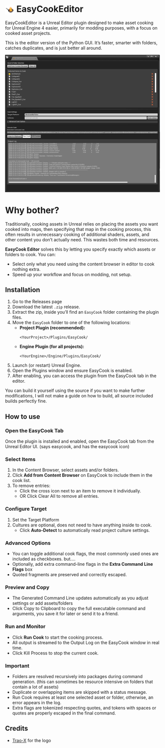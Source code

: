 # <img src="Resources/icon128.png" alt="Logo" width="30" style="vertical-align: middle;"> EasyCookEditor
EasyCookEditor is a Unreal Editor plugin designed to make asset cooking for Unreal Engine 4 easier, primarily for modding purposes, with a focus on cooked asset projects.

This is the editor version of the Python GUI. It’s faster, smarter with folders, catches duplicates, and is just better all around.

![preview](Resources/preview.png)

# Why bother?
Traditionally, cooking assets in Unreal relies on placing the assets you want cooked into maps, then specifying that map in the cooking process, this often results in unnecessary cooking of additional shaders, assets, and other content you don’t actually need. This wastes both time and resources.

**EasyCook Editor** solves this by letting you specify exactly which assets or folders to cook. You can:
* Select only what you need using the content browser in editor to cook nothing extra.
* Speed up your workflow and focus on modding, not setup.

## Installation
1. Go to the Releases page
2. Download the latest `.zip` release.
3. Extract the zip, inside you’ll find an `EasyCook` folder containing the plugin files.
4. Move the `EasyCook` folder to one of the following locations:
   * **Project Plugin (recommended):**
     ```
     <YourProject>/Plugins/EasyCook/
     ```
   * **Engine Plugin (for all projects):**
     ```
     <YourEngine>/Engine/Plugins/EasyCook/
     ```
5. Launch (or restart) Unreal Engine.
6. Open the Plugins window and ensure EasyCook is enabled.
7. After enabling, you can access the plugin from the EasyCook tab in the editor.

You can build it yourself using the source if you want to make further modifications, I will not make a guide on how to build, all source included builds perfectly fine.

## How to use
### Open the EasyCook Tab
Once the plugin is installed and enabled, open the EasyCook tab from the Unreal Editor UI. (says easycook, and has the easycook icon)

### Select Items
1. In the Content Browser, select assets and/or folders.
2. Click **Add from Content Browser** on EasyCook to include them in the cook list.
3. To remove entries:
   * Click the cross icon next to an item to remove it individually.
   * OR Click Clear All to remove all entries.

### Configure Target
1. Set the Target Platform
2. Cultures are optional, does not need to have anything inside to cook.
   * Click **Auto-Detect** to automatically read project culture settings.

### Advanced Options
* You can toggle additional cook flags, the most commonly used ones are included as checkboxes. but....
* Optionally, add extra command-line flags in the **Extra Command Line Flags** box
* Quoted fragments are preserved and correctly escaped.

### Preview and Copy
* The Generated Command Line updates automatically as you adjust settings or add assets/folders
* Click Copy to Clipboard to copy the full executable command and arguments, you save it for later or send it to a friend.

### Run and Monitor
* Click **Run Cook** to start the cooking process.
* All output is streamed to the Output Log on the EasyCook window in real time.
* Click Kill Process to stop the current cook.

### Important
* Folders are resolved recursively into packages during command generation. (this can sometimes be resource intensive on folders that contain a lot of assets)
* Duplicate or overlapping items are skipped with a status message.
* Run Cook requires at least one selected asset or folder, otherwise, an error appears in the log.
* Extra flags are tokenized respecting quotes, and tokens with spaces or quotes are properly escaped in the final command.

## Credits
- [Trao-X](https://github.com/Trao-X) for the logo 
